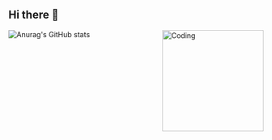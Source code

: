 ## Hi there 👋
<img align="right" alt="Coding" width="200" src="https://gifs.obs.ru-moscow-1.hc.sbercloud.ru/53f8c1e3774ebc2594e2ac0dfeb5bdff777f8831676c93b4e91f1a278463ca5c.gif">

![Anurag's GitHub stats](https://github-readme-stats.vercel.app/api?username=SlavaSheben&theme=midnight-purple&show_icons=true)


<!--
**SlavaSheben/SlavaSheben** is a ✨ _special_ ✨ repository because its `README.md` (this file) appears on your GitHub profile.

Here are some ideas to get you started:

-->
